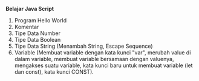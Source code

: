 **Belajar Java Script**
1) Program Hello World
2) Komentar
3) Tipe Data Number
4) Tipe Data Boolean
5) Tipe Data String (Menambah String, Escape Sequence)
6) Variable (Membuat variable dengan kata kunci "var", merubah value di dalam variable, membuat variable bersamaan dengan valuenya, mengakses suatu variable, kata kunci baru untuk membuat variable (let dan const), kata kunci CONST).
